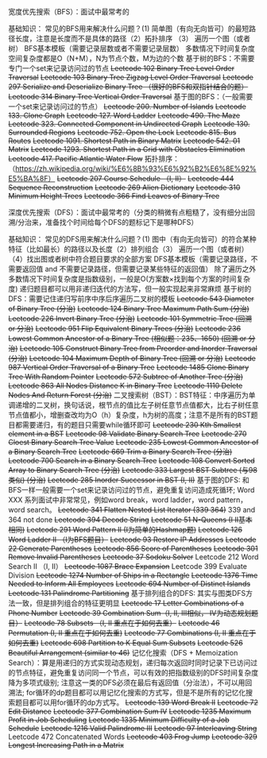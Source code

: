 宽度优先搜索（BFS）：面试中最常考的

基础知识：
常见的BFS用来解决什么问题？(1) 简单图（有向无向皆可）的最短路径长度，注意是长度而不是具体的路径（2）拓扑排序 （3） 遍历一个图（或者树）
BFS基本模板（需要记录层数或者不需要记录层数）
多数情况下时间复杂度空间复杂度都是O（N+M），N为节点个数，M为边的个数
基于树的BFS：不需要专门一个set来记录访问过的节点
~~Leetcode 102 Binary Tree Level Order Traversal~~
~~Leetcode 103 Binary Tree Zigzag Level Order Traversal~~
~~Leetcode 297 Serialize and Deserialize Binary Tree （很好的BFS和双指针结合的题）~~
~~Leetcode 314 Binary Tree Vertical Order Traversal~~
基于图的BFS：（一般需要一个set来记录访问过的节点）
~~Leetcode 200. Number of Islands~~
~~Leetcode 133. Clone Graph~~
~~Leetcode 127. Word Ladder~~
~~Leetcode 490. The Maze~~
~~Leetcode 323. Connected Component in Undirected Graph~~
~~Leetcode 130. Surrounded Regions~~
~~Leetcode 752. Open the Lock~~
~~Leetcode 815. Bus Routes~~
~~Leetcode 1091. Shortest Path in Binary Matrix~~
~~Leetcode 542. 01 Matrix~~
~~Leetcode 1293. Shortest Path in a Grid with Obstacles Elimination~~
~~Leetcode 417. Pacific Atlantic Water Flow~~
拓扑排序：（https://zh.wikipedia.org/wiki/%E6%8B%93%E6%92%B2%E6%8E%92%E5%BA%8F）
~~Leetcode 207 Course Schedule （I, II）~~
~~Leetcode 444 Sequence Reconstruction~~
~~Leetcode 269 Alien Dictionary~~
~~Leetcode 310 Minimum Height Trees~~
~~Leetcode 366 Find Leaves of Binary Tree~~

深度优先搜索（DFS）：面试中最常考的（分类的稍微有点粗糙了，没有细分出回溯/分治来，准备找个时间给每个DFS的题标记下是哪种DFS）

基础知识：
常见的DFS用来解决什么问题？(1) 图中（有向无向皆可）的符合某种特征（比如最长）的路径以及长度（2）排列组合（3） 遍历一个图（或者树）（4）找出图或者树中符合题目要求的全部方案
DFS基本模板（需要记录路径，不需要返回值 and 不需要记录路径，但需要记录某些特征的返回值）
除了遍历之外多数情况下时间复杂度是指数级别，一般是O(方案数×找到每个方案的时间复杂度)
递归题目都可以用非递归迭代的方法写，但一般实现起来非常麻烦
基于树的DFS：需要记住递归写前序中序后序遍历二叉树的模板
~~Leetcode 543 Diameter of Binary Tree (分治)~~
~~Leetcode 124 Binary Tree Maximum Path Sum (分治)~~
~~Leetcode 226 Invert Binary Tree (分治)~~
~~Leetcode 101 Symmetric Tree (回溯 or 分治)~~
~~Leetcode 951 Flip Equivalent Binary Trees (分治)~~
~~Leetcode 236 Lowest Common Ancestor of a Binary Tree (相似题：235、1650) (回溯 or 分治)~~
~~Leetcode 105 Construct Binary Tree from Preorder and Inorder Traversal (分治)~~
~~Leetcode 104 Maximum Depth of Binary Tree (回溯 or 分治)~~
~~Leetcode 987 Vertical Order Traversal of a Binary Tree~~
~~Leetcode 1485 Clone Binary Tree With Random Pointer~~
~~Leetcode 572 Subtree of Another Tree (分治)~~
~~Leetcode 863 All Nodes Distance K in Binary Tree~~
~~Leetcode 1110 Delete Nodes And Return Forest (分治)~~
二叉搜索树（BST）：BST特征：中序遍历为单调递增的二叉树，换句话说，根节点的值比左子树任意节点值都大，比右子树任意节点值都小，增删查改均为O（h）复杂度，h为树的高度；注意不是所有的BST题目都需要递归，有的题目只需要while循环即可
~~Leetcode 230 Kth Smallest element in a BST~~
~~Leetcode 98 Validate Binary Search Tree~~
~~Leetcode 270 Cloest Binary Search Tree Value~~
~~Leetcode 235 Lowest Common Ancestor of a Binary Search Tree~~
~~Leetcode 669 Trim a Binary Search Tree (分治)~~
~~Leetcode 700 Search in a Binary Search Tree~~
~~Leetcode 108 Convert Sorted Array to Binary Search Tree (分治)~~
~~Leetcode 333 Largest BST Subtree (与98类似) (分治)~~
~~Leetcode 285 Inorder Successor in BST (I, II)~~
基于图的DFS: 和BFS一样一般需要一个set来记录访问过的节点，避免重复访问造成死循环; Word XXX 系列面试中非常常见，例如word break，word ladder，word pattern，word search。
~~Leetcode 341 Flatten Nested List Iterator (339 364)~~
339 and 364 not done
~~Leetcode 394 Decode String~~
~~Leetcode 51 N-Queens (I II基本相同)~~
~~Leetcode 291 Word Pattern II (I为简单的Hashmap题)~~
~~Leetcode 126 Word Ladder II （I为BFS题目）~~
~~Leetcode 93 Restore IP Addresses~~
~~Leetcode 22 Generate Parentheses~~
~~Leetcode 856 Score of Parentheses~~
~~Leetcode 301 Remove Invalid Parentheses~~
~~Leetcode 37 Sodoku Solver~~
Leetcode 212 Word Search II （I, II）
~~Leetcode 1087 Brace Expansion~~
Leetcode 399 Evaluate Division
~~Leetcode 1274 Number of Ships in a Rectangle~~
~~Leetcode 1376 Time Needed to Inform All Employees~~
~~Leetcode 694 Number of Distinct Islands~~
~~Leetcode 131 Palindrome Partitioning~~
基于排列组合的DFS: 其实与图类DFS方法一致，但是排列组合的特征更明显
~~Leetcode 17 Letter Combinations of a Phone Number~~
~~Leetcode 39 Combination Sum（I, II, III相似， IV为动态规划题目）~~
~~Leetcode 78 Subsets （I, II 重点在于如何去重）~~
~~Leetcode 46 Permutation (I, II 重点在于如何去重)~~
~~Leetcode 77 Combinations (I, II 重点在于如何去重)~~
~~Leetcode 698 Partition to K Equal Sum Subsets~~
~~Leetcode 526 Beautiful Arrangement (similar to 46)~~
记忆化搜索（DFS + Memoization Search）：算是用递归的方式实现动态规划，递归每次返回时同时记录下已访问过的节点特征，避免重复访问同一个节点，可以有效的把指数级别的DFS时间复杂度降为多项式级别; 注意这一类的DFS必须在最后有返回值（分治法），不可以用回溯法; for循环的dp题目都可以用记忆化搜索的方式写，但是不是所有的记忆化搜索题目都可以用for循环的dp方式写。
~~Leetcode 139 Word Break II~~
~~Leetcode 72 Edit Distance~~
~~Leetcode 377 Combination Sum IV~~
~~Leetcode 1235 Maximum Profit in Job Scheduling~~
~~Leetcode 1335 Minimum Difficulty of a Job Schedule~~
~~Leetcode 1216 Valid Palindrome III~~
~~Leetcode 97 Interleaving String~~
Leetcode 472 Concatenated Words
~~Leetcode 403 Frog Jump~~
~~Leetcode 329 Longest Increasing Path in a Matrix~~